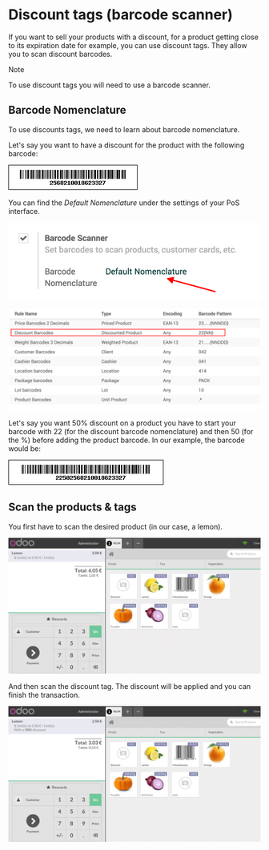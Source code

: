 # Discount tags (barcode scanner)

If you want to sell your products with a discount, for a product getting
close to its expiration date for example, you can use discount tags.
They allow you to scan discount barcodes.

> [!NOTE]
> To use discount tags you will need to use a barcode scanner.

## Barcode Nomenclature

To use discounts tags, we need to learn about barcode nomenclature.

Let's say you want to have a discount for the product with the following
barcode:

<img src="discount_tags/discount_tags01.png" class="align-center"
alt="image" />

You can find the *Default Nomenclature* under the settings of your PoS
interface.

<img src="discount_tags/discount_tags02.png" class="align-center"
alt="image" />

<img src="discount_tags/discount_tags03.png" class="align-center"
alt="image" />

Let's say you want 50% discount on a product you have to start your
barcode with 22 (for the discount barcode nomenclature) and then 50 (for
the %) before adding the product barcode. In our example, the barcode
would be:

<img src="discount_tags/discount_tags04.png" class="align-center"
alt="image" />

## Scan the products & tags

You first have to scan the desired product (in our case, a lemon).

<img src="discount_tags/discount_tags05.png" class="align-center"
alt="image" />

And then scan the discount tag. The discount will be applied and you can
finish the transaction.

<img src="discount_tags/discount_tags06.png" class="align-center"
alt="image" />
